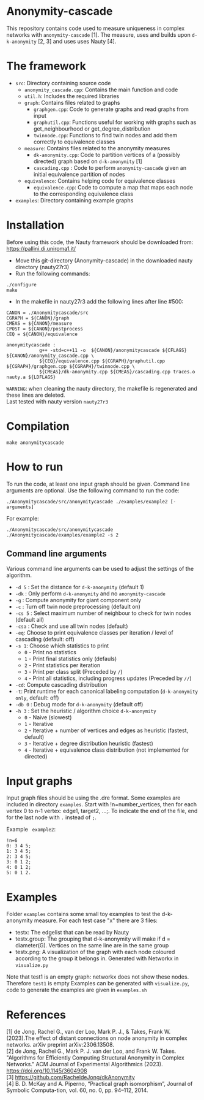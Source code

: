# Anonymity-cascade
This repository contains code used to measure uniqueness in complex networks with `anonymity-cascade` [1].
The measure, uses and builds upon `d-k-anonymity` [2, 3] and uses uses Nauty [4].

# The framework
* `src`: Directory containing source code
  * `anonymity_cascade.cpp`: Contains the main function and code
  * `util.h`: Includes the required libraries
  * `graph`: Contains files related to graphs
      * `graphgen.cpp`: Code to generate graphs and read graphs from input
      * `graphutil.cpp`: Functions useful for working with graphs such as get_neighbourhood or get_degree_distribution
      * `twinnode.cpp`: Functions to find twin nodes and add them correctly to equivalence classes
  * `measure`: Contains files related to the anonymity measures
      * `dk-anonymity.cpp`: Code to partition vertices of a (possibly directed) graph based on `d-k-anonymity` [1]
      * `cascading.cpp` : Code to perform `anonymity-cascade` given an initial equivalence partition of nodes
  * `equivalence`: Contains helping code for equivalence classes
      * `equivalence.cpp`: Code to compute a map that maps each node to the corresponding equivalence class
* `examples`: Directory containing example graphs

# Installation
Before using this code, the Nauty framework should be downloaded from: https://pallini.di.uniroma1.it/
* Move this git-directory (Anonymity-cascade) in the downloaded nauty directory (nauty27r3)
* Run the following commands:
```
./configure
make
```
* In the makefile in nauty27r3 add the following lines after line #500:

```
CANON = ./Anonymitycascade/src
CGRAPH = ${CANON}/graph
CMEAS = ${CANON}/measure
CPOST = ${CANON}/postprocess
CEQ = ${CANON}/equivalence

anonymitycascade :
			g++ -std=c++11 -o  ${CANON}/anonymitycascade ${CFLAGS} ${CANON}/anonymity_cascade.cpp \
			${CEQ}/equivalence.cpp ${CGRAPH}/graphutil.cpp ${CGRAPH}/graphgen.cpp ${CGRAPH}/twinnode.cpp \
			${CMEAS}/dk-anonymity.cpp ${CMEAS}/cascading.cpp traces.o nauty.a ${LDFLAGS}

```
`WARNING`: when cleaning the nauty directory, the makefile is regenerated and these lines are deleted.\
Last tested with nauty version `nauty27r3`

# Compilation
```
make anonymitycascade 
```

# How to run
To run the code, at least one input graph should be given. Command line arguments are optional.
Use the following command to run the code:
```
./Anonymitycascade/src/anonymitycascade ./examples/example2 [-arguments]
```
For example:
```
./Anonymitycascade/src/anonymitycascade ./Anonymitycascade/examples/example2 -s 2
```

## Command line arguments
Various command line arguments can be used to adjust the settings of the algorithm.

* `-d 5` : Set the distance for `d-k-anonymity` (default 1)
* `-dk`  : Only perform `d-k-anonymity` and no `anonymity-cascade`
* `-g`   : Compute anonymity for giant component only 
* `-c` : Turn off twin node preprocessing (default on)
* `-cs 5` : Select maximum number of neighbour to check for twin nodes (default all)
* `-csa`  : Check and use all twin nodes (default)
* `-eq`: Choose to print equivalence classes per iteration / level of cascading (default: off)
* `-s 1`: Choose which statistics to print
    * `0` - Print no statistics
    * `1` - Print final statistics only (defauls)
    * `2` - Print statistics per iteration
    * `3` - Print per class split (Preceded by `/`)
    * `4` - Print all statistics, including progress updates (Preceded by `//`)
* `-cd`: Compute cascading distribution
* `-t`: Print runtime for each canonical labeling computation (`d-k-anonymity only`, default: off)
* `-db 0` : Debug mode for `d-k-anonymity` (default off)
* `-h 3` : Set the heuristic / algorithm choice `d-k-anonymity`
    * `0` - Naive (slowest)
    * `1` - Iterative
    * `2` - Iterative + number of vertices and edges as heuristic (fastest, default)
    * `3` - Iterative + degree distribution heuristic (fastest)
    * `4` - Iterative + equivalence class distribution (not implemented for directed)

# Input graphs

Input graph files should be using the .dre format. Some examples are included in directory `examples`.
Start with !n=number_vertices, then for each vertex 0 to n-1 vertex: edge1, target2, ...;. To indicate the end of the file, end for the last node with `.` instead of `;`.

Example ` example2`:

```
!n=6
0: 3 4 5;
1: 3 4 5;
2: 3 4 5;
3: 0 1 2;
4: 0 1 2;
5: 0 1 2.
```
# Examples
Folder `examples` contains some small toy examples to test the d-k-anonymity measure. For each test case "x" there are 3 files:
* testx: The edgelist that can be read by Nauty
* testx.group: The grouping that d-k-anonymity will make if d = diameter(G). Vertices on the same line are in the same group
* testx.png: A visualization of the graph with each node coloured according to the group it belongs in. Generated with Networkx in `visualize.py`

Note that test1 is an empty graph: networkx does not show these nodes. Therefore `test1` is empty
Examples can be generated with `visualize.py`, code to generate the examples are given in `examples.sh`

# References
[1] de Jong, Rachel G., van der Loo, Mark P. J., & Takes, Frank W. (2023).The effect of distant connections on node anonymity in complex networks. arXiv preprint arXiv:2306.13508.
 \
[2] de Jong, Rachel G., Mark P. J. van der Loo, and Frank W. Takes. "Algorithms for Efficiently Computing Structural Anonymity in Complex Networks." ACM Journal of Experimental Algorithmics (2023). https://doi.org/10.1145/3604908 \
[3] https://github.com/RacheldeJong/dkAnonymity \
[4] B. D. McKay and A. Piperno, “Practical graph isomorphism”, Journal of Symbolic Computa-tion, vol. 60, no. 0, pp. 94–112, 2014. <br />
